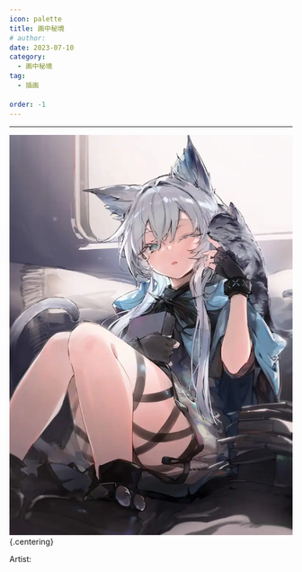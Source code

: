 ```yaml
---
icon: palette
title: 画中秘境
# author: 
date: 2023-07-10
category:
  - 画中秘境
tag:
  - 插画

order: -1
---
```

<!-- more -->

---

![](./res/illustration/cover.webp) {.centering}

Artist: 
<Ads />